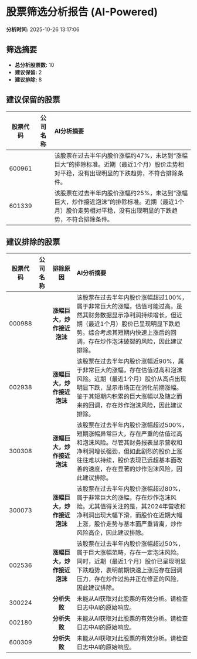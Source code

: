 # 股票筛选分析报告 (AI-Powered)

**分析时间:** 2025-10-26 13:17:06

## 筛选摘要

- **总分析股票数:** 10
- **建议保留:** 2
- **建议排除:** 8

## 建议保留的股票

| 股票代码 | 公司名称 | AI分析摘要 |
|:---:|:---:|:---|
| 600961 |  | 该股票在过去半年内股价涨幅约47%，未达到“涨幅巨大”的排除标准。近期（最近1个月）股价走势相对平稳，没有出现明显的下跌趋势，不符合排除条件。 |
| 601339 |  | 该股票在过去半年内股价涨幅约25%，未达到“涨幅巨大，炒作接近泡沫”的排除标准。近期（最近1个月）股价走势相对平稳，没有出现明显的下跌趋势，不符合排除条件。 |

## 建议排除的股票

| 股票代码 | 公司名称 | 排除原因 | AI分析摘要 |
|:---:|:---:|:---:|:---|
| 000988 |  | **涨幅巨大，炒作接近泡沫** | 该股票在过去半年内股价涨幅超过100%，属于非常巨大的涨幅，估值可能过高。虽然其财务数据显示净利润持续增长，但近期（最近1个月）股价已呈现明显下跌趋势。综合考虑其短期内快速上涨后的回调，存在炒作泡沫破裂的风险，因此建议排除。 |
| 002938 |  | **涨幅巨大，炒作接近泡沫** | 该股票在过去半年内股价涨幅近90%，属于非常巨大的涨幅，存在估值过高和泡沫风险。近期（最近1个月）股价从高点出现明显下跌，显示市场正在消化前期涨幅。鉴于其短期内积累的巨大涨幅以及随之而来的回调，存在炒作泡沫风险，因此建议排除。 |
| 300308 |  | **涨幅巨大，炒作接近泡沫** | 该股票在过去半年内股价涨幅超过500%，短期涨幅异常巨大，存在严重的估值过高和泡沫风险。尽管其财务报表显示营收和净利润增长强劲，但如此剧烈的股价上涨往往难以持续，股价表现已远超基本面改善的速度，存在显著的炒作泡沫风险，因此建议排除。 |
| 300073 |  | **涨幅巨大，炒作接近泡沫** | 该股票在过去半年内股价涨幅超过80%，属于非常巨大的涨幅，存在炒作泡沫风险。尤其值得关注的是，其2024年营收和净利润出现大幅下滑，而股价在近期大幅上涨，股价走势与基本面严重背离，炒作风险高企，因此建议排除。 |
| 002536 |  | **涨幅巨大，炒作接近泡沫** | 该股票在过去半年内股价涨幅超过50%，属于巨大涨幅范畴，存在一定泡沫风险。同时，近期（最近1个月）股价已呈现明显下跌趋势，表明前期快速上涨后存在回调压力，存在炒作过热并正在修正的风险，因此建议排除。 |
| 300224 |  | **分析失败** | 未能从AI获取对此股票的有效分析。请检查日志中AI的原始响应。 |
| 002180 |  | **分析失败** | 未能从AI获取对此股票的有效分析。请检查日志中AI的原始响应。 |
| 600309 |  | **分析失败** | 未能从AI获取对此股票的有效分析。请检查日志中AI的原始响应。 |
